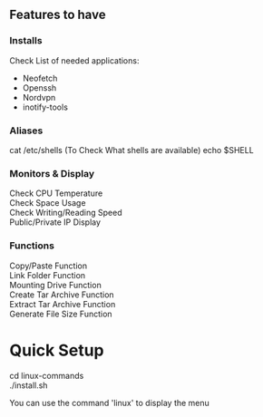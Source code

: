 ## Features to have

### Installs

Check List of needed applications:

- Neofetch
- Openssh
- Nordvpn
- inotify-tools

### Aliases

cat /etc/shells (To Check What shells are available)
echo $SHELL

### Monitors & Display

Check CPU Temperature\
Check Space Usage\
Check Writing/Reading Speed\
Public/Private IP Display

### Functions

Copy/Paste Function\
Link Folder Function\
Mounting Drive Function\
Create Tar Archive Function\
Extract Tar Archive Function\
Generate File Size Function

# Quick Setup

cd linux-commands\
./install.sh

You can use the command 'linux' to display the menu
